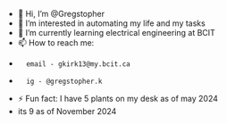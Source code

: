- 👋 Hi, I’m @Gregstopher
- 👀 I’m interested in automating my life and my tasks
- 🌱 I’m currently learning electrical engineering at BCIT
- 📫 How to reach me:
-       email - gkirk13@my.bcit.ca
-       ig - @gregstopher.k
- ⚡ Fun fact: I have 5 plants on my desk as of may 2024
- its 9 as of November 2024
<!---
Gregstopher/Gregstopher is a ✨ special ✨ repository because its `README.md` (this file) appears on your GitHub profile.
You can click the Preview link to take a look at your changes.
--->
